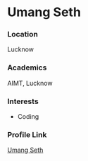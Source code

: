# Umang Seth

### Location

Lucknow

### Academics

AIMT, Lucknow

### Interests

- Coding


### Profile Link

[Umang Seth](https://github.com/umangrules)